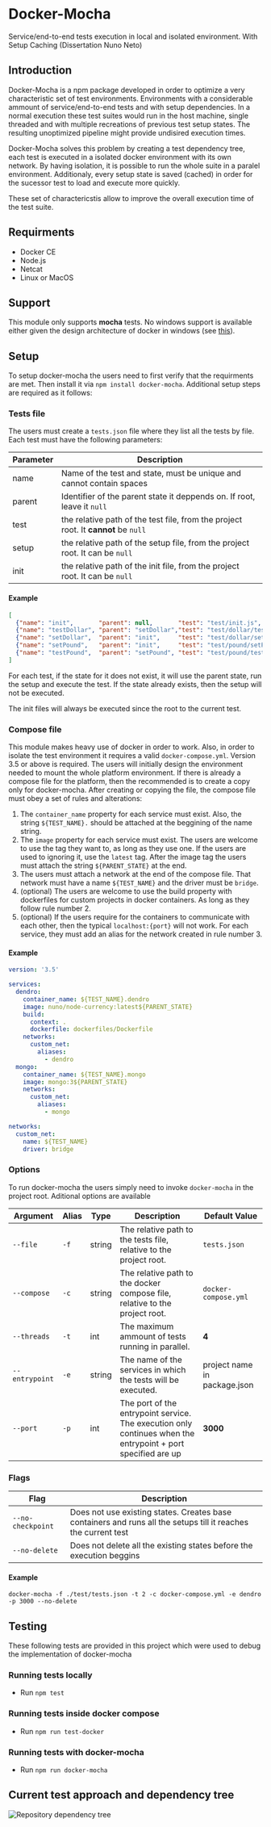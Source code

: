 # Docker-Mocha
Service/end-to-end tests execution in local and isolated environment.
With Setup Caching (Dissertation Nuno Neto)

## Introduction
Docker-Mocha is a npm package developed in order to optimize a very characteristic set of test environments.
Environments with a considerable ammount of service/end-to-end tests and with setup dependencies. In a normal execution these test suites would run in the host machine, single threaded and with multiple recreations of previous test setup states. The resulting unoptimized pipeline might provide undisired execution times.

Docker-Mocha solves this problem by creating a test dependency tree, each test is executed in a isolated docker environment with its own network. By having isolation, it is possible to run the whole suite in a paralel environment. Additionaly, every setup state is saved (cached) in order for the sucessor test to load and execute more quickly. 

These set of charactericstis allow to improve the overall execution time of the test suite.

## Requirments
- Docker CE
- Node.js
- Netcat 
- Linux or MacOS

## Support
This module only supports **mocha** tests. No windows support is available either given the design architecture of docker in windows (see [this](https://github.com/feup-infolab/docker-mocha/wiki/Windows-Support)).

## Setup
To setup docker-mocha the users need to first verify that the requirments are met. Then install it via ```npm install docker-mocha```. Additional setup steps are required as it follows:

### Tests file
The users must create a ```tests.json``` file where they list all the tests by file. Each test must have the following parameters:

Parameter | Description
--------- | -----------
name | Name of the test and state, must be unique and cannot contain spaces
parent | Identifier of the parent state it deppends on. If root, leave it ```null```
test | the relative path of the test file, from the project root. It **cannot** be ```null```
setup | the relative path of the setup file, from the project root. It can be ```null```
init | the relative path of the init file, from the project root. It can be ```null```

####  Example 

```json
[
  {"name": "init",       "parent": null,       "test": "test/init.js",              "setup": null,                        "init": null},
  {"name": "testDollar", "parent": "setDollar","test": "test/dollar/testDollar.js", "setup": "setup/dollar/setDollar.js", "init": null},
  {"name": "setDollar",  "parent": "init",     "test": "test/dollar/setDollar.js",  "setup": "setup/init.js",             "init": null},
  {"name": "setPound",   "parent": "init",     "test": "test/pound/setPound.js",    "setup": "setup/init.js",             "init": null},
  {"name": "testPound",  "parent": "setPound", "test": "test/pound/testPound.js",   "setup": "setup/pound/setPound.js",   "init": null}
]
```

For each test, if the state for it does not exist, it will use the parent state, run the setup and execute the test. If the state already exists, then the setup will not be executed.

The init files will always be executed since the root to the current test.

### Compose file
This module makes heavy use of docker in order to work. Also, in order to isolate the test environment it requires a valid ```docker-compose.yml```. Version 3.5 or above is required. The users will initially design the environment needed to mount the whole platform environment. If there is already a compose file for the platform, then the recommended is to create a copy only for docker-mocha. After creating or copying the file, the compose file must obey a set of rules and alterations:

1. The ```container_name``` property for each service must exist. Also, the string ```${TEST_NAME}.``` should be attached at the beggining of the name string.
2. The ```image``` property for each service must exist. The users are welcome to use the tag they want to, as long as they use one. If the users are used to ignoring it, use the ```latest``` tag. After the image tag the users must attach the string ```${PARENT_STATE}``` at the end.
3. The users must attach a network at the end of the compose file. That network must have a name ```${TEST_NAME}``` and the driver must be ```bridge```.
4. (optional) The users are welcome to use the build property with dockerfiles for custom projects in docker containers. As long as they follow rule number 2.
5. (optional) If the users require for the containers to communicate with each other, then the typical ```localhost:{port}``` will not work. For each service, they must add an alias for the network created in rule number 3.

#### Example

```yaml
version: '3.5'

services:
  dendro:
    container_name: ${TEST_NAME}.dendro
    image: nuno/node-currency:latest${PARENT_STATE}
    build:
      context: .
      dockerfile: dockerfiles/Dockerfile
    networks:
      custom_net:
        aliases:
          - dendro
  mongo:
    container_name: ${TEST_NAME}.mongo
    image: mongo:3${PARENT_STATE}
    networks:
      custom_net:
        aliases:
          - mongo

networks:
  custom_net:
    name: ${TEST_NAME}
    driver: bridge
```    

### Options
To run docker-mocha the users simply need to invoke ```docker-mocha``` in the project root. Aditional options are available

 Argument | Alias | Type | Description | Default Value
--------- | ------| ---- | ----------- | -------------
```--file``` | ```-f``` | string |The relative path to the tests file, relative to the project root. | ```tests.json```
```--compose``` | ```-c``` | string | The relative path to the docker compose file, relative to the project root. | ```docker-compose.yml```
```--threads``` | ```-t``` | int | The maximum ammount of tests running in parallel. | **4**
```--entrypoint``` | ```-e``` | string | The name of the services in which the tests will be executed. | project name in package.json
```--port``` | ```-p``` | int | The port of the entrypoint service. The execution only continues when the entrypoint + port specified are up | **3000**

### Flags
Flag | Description 
--------- | ------
```--no-checkpoint``` | Does not use existing states. Creates base containers and runs all the setups till it reaches the current test
```--no-delete``` | Does not delete all the existing states before the execution beggins

#### Example
```shell
docker-mocha -f ./test/tests.json -t 2 -c docker-compose.yml -e dendro -p 3000 --no-delete
```

## Testing
These following tests are provided in this project which were used to debug the implementation of docker-mocha

### Running tests locally
- Run ```npm test```

### Running tests inside docker compose
- Run ```npm run test-docker```

### Running tests with docker-mocha
- Run ```npm run docker-mocha```

## Current test approach and dependency tree

![Repository dependency tree](https://github.com/feup-infolab/setup-caching/blob/master/images/setup-cachingTests.png)
